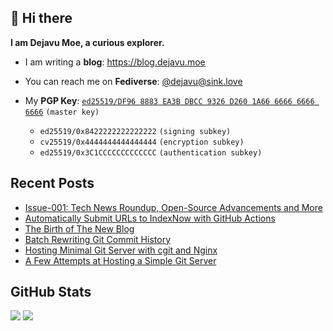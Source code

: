 ## 👋 Hi there

**I am Dejavu Moe, a curious explorer.**

- I am writing a **blog**: https://blog.dejavu.moe
- You can reach me on **Fediverse**: [@dejavu@sink.love](https://@dejavu@sink.love)
- My **PGP Key**: [`ed25519/DF96 8883 EA3B DBCC 9326 D260 1A66 6666 6666 6666`](https://xvo.es/pgp) `(master key)`

  - `ed25519/0x8422222222222222` `(signing subkey)`
  - `cv25519/0x4444444444444444` `(encryption subkey)`
  - `ed25519/0x3C1CCCCCCCCCCCCC` `(authentication subkey)`

## Recent Posts

<!-- BLOG-POST-LIST:START -->
- [Issue-001: Tech News Roundup, Open-Source Advancements and More](https://blog.dejavu.moe/weekly/2023/05/27/issue-001/)
- [Automatically Submit URLs to IndexNow with GitHub Actions](https://blog.dejavu.moe/posts/automatically-submit-urls-to-indexnow-with-github-actions/)
- [The Birth of The New Blog](https://blog.dejavu.moe/posts/the-birth-of-the-new-blog/)
- [Batch Rewriting Git Commit History](https://blog.dejavu.moe/posts/batch-rewriting-git-commit-history/)
- [Hosting Minimal Git Server with cgit and Nginx](https://blog.dejavu.moe/posts/hosting-minimal-git-server-with-cgit/)
- [A Few Attempts at Hosting a Simple Git Server](https://blog.dejavu.moe/posts/try-hosting-simple-git-server/)
<!-- BLOG-POST-LIST:END -->

## GitHub Stats

![](https://fastly.jsdelivr.net/gh/DejavuMoe/GitHub-Stats@latest/generated/overview.svg)
![](https://fastly.jsdelivr.net/gh/DejavuMoe/GitHub-Stats@latest/generated/languages.svg)
